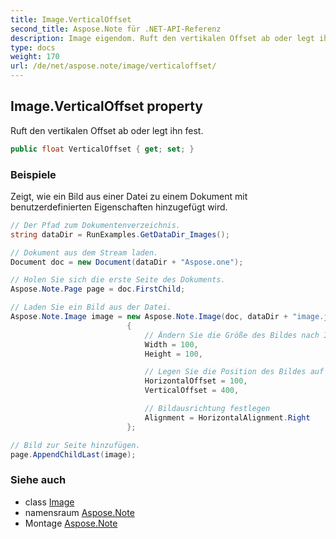 ```yaml
---
title: Image.VerticalOffset
second_title: Aspose.Note für .NET-API-Referenz
description: Image eigendom. Ruft den vertikalen Offset ab oder legt ihn fest.
type: docs
weight: 170
url: /de/net/aspose.note/image/verticaloffset/
---
```

## Image.VerticalOffset property

Ruft den vertikalen Offset ab oder legt ihn fest.

```csharp
public float VerticalOffset { get; set; }
```

### Beispiele

Zeigt, wie ein Bild aus einer Datei zu einem Dokument mit benutzerdefinierten Eigenschaften hinzugefügt wird.

```csharp
// Der Pfad zum Dokumentenverzeichnis.
string dataDir = RunExamples.GetDataDir_Images();

// Dokument aus dem Stream laden.
Document doc = new Document(dataDir + "Aspose.one");

// Holen Sie sich die erste Seite des Dokuments.
Aspose.Note.Page page = doc.FirstChild;

// Laden Sie ein Bild aus der Datei.
Aspose.Note.Image image = new Aspose.Note.Image(doc, dataDir + "image.jpg")
                          {
                              // Ändern Sie die Größe des Bildes nach Ihren Bedürfnissen (optional).
                              Width = 100,
                              Height = 100,

                              // Legen Sie die Position des Bildes auf der Seite fest (optional).
                              HorizontalOffset = 100,
                              VerticalOffset = 400,

                              // Bildausrichtung festlegen
                              Alignment = HorizontalAlignment.Right
                          };

// Bild zur Seite hinzufügen.
page.AppendChildLast(image);
```

### Siehe auch

* class [Image](../)
* namensraum [Aspose.Note](../../image/)
* Montage [Aspose.Note](../../../)


